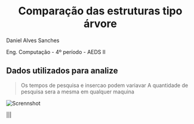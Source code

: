 <h1 align="center"> Comparação das estruturas tipo árvore</h1>

Daniel Alves Sanches

Eng. Computação - 4º período - AEDS II

## Dados utilizados para analize

> Os tempos de pesquisa e insercao podem variavar
> A quantidade de pesquisa sera a mesma em qualquer maquina

![Scrennshot](img/1.jpeg)

|||